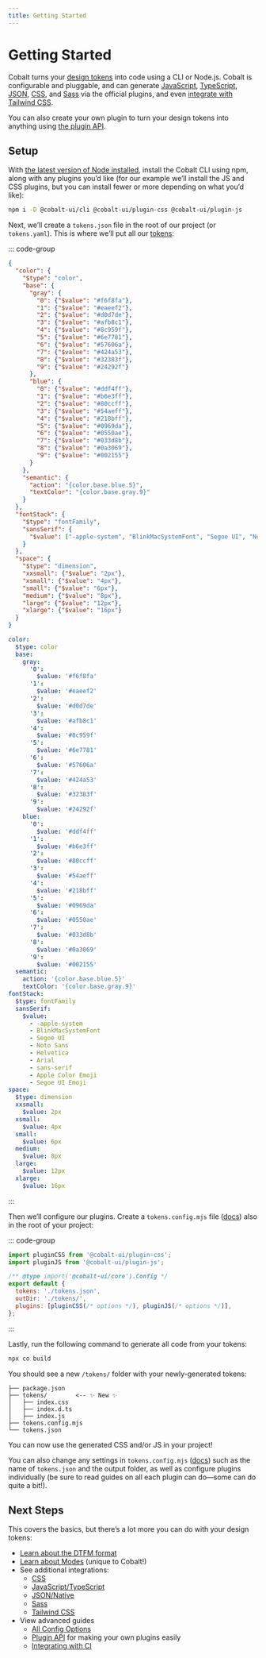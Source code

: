 ```yaml
---
title: Getting Started
---
```


# Getting Started

Cobalt turns your [design tokens](/guides/tokens) into code using a CLI or Node.js. Cobalt is configurable and pluggable, and can generate [JavaScript](/integrations/js), [TypeScript](/integrations/js),
[JSON](/integrations/json), [CSS](/integrations/css), and [Sass](/integrations/sass) via the official plugins, and even [integrate with Tailwind CSS](/integrations/tailwind).

You can also create your own plugin to turn your design tokens into anything using [the plugin API](/advanced/plugin-api).

## Setup

With [the latest version of Node installed](https://nodejs.org), install the Cobalt CLI using npm, along with any plugins you’d like (for our example we’ll install the JS and CSS plugins, but you can install fewer or more depending on what you’d like):

```sh
npm i -D @cobalt-ui/cli @cobalt-ui/plugin-css @cobalt-ui/plugin-js
```

Next, we’ll create a `tokens.json` file in the root of our project (or `tokens.yaml`). This is where we’ll put all our [tokens](/guides/tokens):

::: code-group

```json [JSON]
{
  "color": {
    "$type": "color",
    "base": {
      "gray": {
        "0": {"$value": "#f6f8fa"},
        "1": {"$value": "#eaeef2"},
        "2": {"$value": "#d0d7de"},
        "3": {"$value": "#afb8c1"},
        "4": {"$value": "#8c959f"},
        "5": {"$value": "#6e7781"},
        "6": {"$value": "#57606a"},
        "7": {"$value": "#424a53"},
        "8": {"$value": "#32383f"},
        "9": {"$value": "#24292f"}
      },
      "blue": {
        "0": {"$value": "#ddf4ff"},
        "1": {"$value": "#b6e3ff"},
        "2": {"$value": "#80ccff"},
        "3": {"$value": "#54aeff"},
        "4": {"$value": "#218bff"},
        "5": {"$value": "#0969da"},
        "6": {"$value": "#0550ae"},
        "7": {"$value": "#033d8b"},
        "8": {"$value": "#0a3069"},
        "9": {"$value": "#002155"}
      }
    },
    "semantic": {
      "action": "{color.base.blue.5}",
      "textColor": "{color.base.gray.9}"
    }
  },
  "fontStack": {
    "$type": "fontFamily",
    "sansSerif": {
      "$value": ["-apple-system", "BlinkMacSystemFont", "Segoe UI", "Noto Sans", "Helvetica", "Arial", "sans-serif", "Apple Color Emoji", "Segoe UI Emoji"]
    }
  },
  "space": {
    "$type": "dimension",
    "xxsmall": {"$value": "2px"},
    "xsmall": {"$value": "4px"},
    "small": {"$value": "6px"},
    "medium": {"$value": "8px"},
    "large": {"$value": "12px"},
    "xlarge": {"$value": "16px"}
  }
}
```

```yaml [YAML]
color:
  $type: color
  base:
    gray:
      '0':
        $value: '#f6f8fa'
      '1':
        $value: '#eaeef2'
      '2':
        $value: '#d0d7de'
      '3':
        $value: '#afb8c1'
      '4':
        $value: '#8c959f'
      '5':
        $value: '#6e7781'
      '6':
        $value: '#57606a'
      '7':
        $value: '#424a53'
      '8':
        $value: '#32383f'
      '9':
        $value: '#24292f'
    blue:
      '0':
        $value: '#ddf4ff'
      '1':
        $value: '#b6e3ff'
      '2':
        $value: '#80ccff'
      '3':
        $value: '#54aeff'
      '4':
        $value: '#218bff'
      '5':
        $value: '#0969da'
      '6':
        $value: '#0550ae'
      '7':
        $value: '#033d8b'
      '8':
        $value: '#0a3069'
      '9':
        $value: '#002155'
  semantic:
    action: '{color.base.blue.5}'
    textColor: '{color.base.gray.9}'
fontStack:
  $type: fontFamily
  sansSerif:
    $value:
      - -apple-system
      - BlinkMacSystemFont
      - Segoe UI
      - Noto Sans
      - Helvetica
      - Arial
      - sans-serif
      - Apple Color Emoji
      - Segoe UI Emoji
space:
  $type: dimension
  xxsmall:
    $value: 2px
  xsmall:
    $value: 4px
  small:
    $value: 6px
  medium:
    $value: 8px
  large:
    $value: 12px
  xlarge:
    $value: 16px
```

:::

Then we’ll configure our plugins. Create a `tokens.config.mjs` file ([docs](/advanced/config)) also in the root of your project:

::: code-group

```js [tokens.config.mjs]
import pluginCSS from '@cobalt-ui/plugin-css';
import pluginJS from '@cobalt-ui/plugin-js';

/** @type import('@cobalt-ui/core').Config */
export default {
  tokens: './tokens.json',
  outDir: './tokens/',
  plugins: [pluginCSS(/* options */), pluginJS(/* options */)],
};
```

:::

Lastly, run the following command to generate all code from your tokens:

```sh
npx co build
```

You should see a new `/tokens/` folder with your newly-generated tokens:

```
├── package.json
├── tokens/        <-- ✨ New ✨
│   ├── index.css
│   ├── index.d.ts
│   ├── index.js
├── tokens.config.mjs
└── tokens.json
```

You can now use the generated CSS and/or JS in your project!

You can also change any settings in `tokens.config.mjs` ([docs](/advanced/config)) such as the name of `tokens.json` and the output folder, as well as configure plugins individually (be sure to read guides on all each plugin can do—some can do quite a bit!).

## Next Steps

This covers the basics, but there’s a lot more you can do with your design tokens:

- [Learn about the DTFM format](/guides/tokens)
- [Learn about Modes](/guides/modes) (unique to Cobalt!)
- See additional integrations:
  - [CSS](/integrations/css)
  - [JavaScript/TypeScript](/integrations/js)
  - [JSON/Native](/integrations/json)
  - [Sass](/integrations/sass)
  - [Tailwind CSS](/integrations/tailwind)
- View advanced guides
  - [All Config Options](/advanced/config)
  - [Plugin API](/advanced/plugin-api) for making your own plugins easily
  - [Integrating with CI](/advanced/ci)
